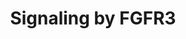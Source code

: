 ---
annotations:
- type: Pathway Ontology
  value: signaling pathway
authors:
- ReactomeTeam
- Egonw
description: The 22 members of the fibroblast growth factor (FGF) family of growth
  factors mediate their cellular responses by binding to and activating the different
  isoforms encoded by the four receptor tyrosine kinases (RTKs) designated FGFR1,
  FGFR2, FGFR3 and FGFR4. These receptors are key regulators of several developmental
  processes in which cell fate and differentiation to various tissue lineages are
  determined. Unlike other growth factors, FGFs act in concert with heparin or heparan
  sulfate proteoglycan (HSPG) to activate FGFRs and to induce the pleiotropic responses
  that lead to the variety of cellular responses induced by this large family of growth
  factors. An alternative, FGF-independent, source of FGFR activation originates from
  the interaction with cell adhesion molecules, typically in the context of interactions
  on neural cell membranes and is crucial for neuronal survival and development.<br><br>Upon
  ligand binding, receptor dimers are formed and their intrinsic tyrosine kinase is
  activated causing phosphorylation of multiple tyrosine residues on the receptors.
  These then serve as docking sites for the recruitment of SH2 (src homology-2) or
  PTB (phosphotyrosine binding) domains of adaptors, docking proteins or signaling
  enzymes. Signaling complexes are assembled and recruited to the active receptors
  resulting in a cascade of phosphorylation events.<br><br>This leads to stimulation
  of intracellular signaling pathways that control cell proliferation, cell differentiation,
  cell migration, cell survival and cell shape, depending on the cell type or stage
  of maturation.<br>  View original pathway at [http://www.reactome.org/PathwayBrowser/#DIAGRAM=5654741
  Reactome].
last-edited: 2021-01-25
organisms:
- Homo sapiens
redirect_from:
- /index.php/Pathway:WP3336
- /instance/WP3336
schema-jsonld:
- '@context': https://schema.org/
  '@id': https://wikipathways.github.io/pathways/WP3336.html
  '@type': Dataset
  creator:
    '@type': Organization
    name: WikiPathways
  description: The 22 members of the fibroblast growth factor (FGF) family of growth
    factors mediate their cellular responses by binding to and activating the different
    isoforms encoded by the four receptor tyrosine kinases (RTKs) designated FGFR1,
    FGFR2, FGFR3 and FGFR4. These receptors are key regulators of several developmental
    processes in which cell fate and differentiation to various tissue lineages are
    determined. Unlike other growth factors, FGFs act in concert with heparin or heparan
    sulfate proteoglycan (HSPG) to activate FGFRs and to induce the pleiotropic responses
    that lead to the variety of cellular responses induced by this large family of
    growth factors. An alternative, FGF-independent, source of FGFR activation originates
    from the interaction with cell adhesion molecules, typically in the context of
    interactions on neural cell membranes and is crucial for neuronal survival and
    development.<br><br>Upon ligand binding, receptor dimers are formed and their
    intrinsic tyrosine kinase is activated causing phosphorylation of multiple tyrosine
    residues on the receptors. These then serve as docking sites for the recruitment
    of SH2 (src homology-2) or PTB (phosphotyrosine binding) domains of adaptors,
    docking proteins or signaling enzymes. Signaling complexes are assembled and recruited
    to the active receptors resulting in a cascade of phosphorylation events.<br><br>This
    leads to stimulation of intracellular signaling pathways that control cell proliferation,
    cell differentiation, cell migration, cell survival and cell shape, depending
    on the cell type or stage of maturation.<br>  View original pathway at [http://www.reactome.org/PathwayBrowser/#DIAGRAM=5654741
    Reactome].
  keywords:
  - PI(4,5)P2
  - 'SOS1 '
  - translocation
  - 'p-4Y FGFR3(23-758)-TACC3(549-838) fusion '
  - 'FGFR3 Y373C '
  - 'p-6Y-FGFR3 795fs*139 '
  - FGFR3:p-4Y-PLCG1
  - 'S-Farn-Me KRAS4B '
  - 'UBC(229-304) '
  - FGFR3 (4;14)
  - p21 RAS:GTP
  - 'FRS2 '
  - 'SHC1-3 '
  - FGFR3 point mutants
  - FGFR3 cysteine
  - 'FGFR3 R248C '
  - 'FGFR3 point mutant dimers with enhanced kinase activity '
  - 'p-6Y-FGFR3 A391E '
  - 'S-Farn-Me PalmS NRAS '
  - 'p-6Y-FGFR3 G380R '
  - 'FGFR3b G697C '
  - cascade
  - 'p-Y55,Y227-SPRY2 '
  - FGFR3c P250R mutant
  - SRC-1
  - p-4Y-PLCG1
  - 'p-Y371-CBL '
  - PPA2A
  - FGFR3:PLCG1
  - 'p-S111,S120-SPRY2 '
  - 'FGF20 '
  - FGF23(25-251)
  - 'p-4Y FGFR3(23-793)-TACC3(143-838) fusion '
  - p-S111,S120-SPRY2
  - 'UBC(381-456) '
  - PP2A(A:C):S112/S121-pSPRY2
  - FGFR3 fusions
  - PTPN11
  - 'GTP '
  - FGFR3:p-FRS2:GRB2:GAB1:PIK3R1
  - 'GAB1 '
  - 'pY-FGFR3 '
  - 'FGFR3 G382D '
  - with enhanced
  - signaling
  - FGFR3b
  - 'PLCG1 '
  - FGFR3 fusion dimers
  - 'UBA52(1-76) '
  - FGFR3 mutant dimers
  - SPRY2:B-RAF
  - 'PIK3R1 '
  - 'FGF18 '
  - P250R mutant
  - 'FGFR3 G380R '
  - 'UBB(77-152) '
  - Activated FGFR3:SHC1
  - CBL
  - p-T,Y MAPK dimers
  - 'FRS3 '
  - Activated
  - 'PPP2CA '
  - 'RPS27A(1-76) '
  - DAG and IP3
  - 'FGFR3b '
  - Ub:Y55/Y227-pSPRY2:CBL
  - 'UBC(533-608) '
  - 'FGF1 '
  - PLCG1
  - 'p-6Y-FGFR3c '
  - FGFR3:p-FRS2:p-PTPN11:p-CBL:GRB2
  - 'p-6Y-FGFR3 S371C '
  - Y55/Y227-pSPRY2:CBL
  - 'p-6Y-FGFR3 K650Q '
  - 'p-S112,S115-SPRY2 '
  - 'FGF2(10-155) '
  - FGFR3:pY-SHC1:GRB2:SOS1
  - GRB2:GAB1:PIK3R1
  - 'PPP2CB '
  - FGFR3c-binding FGFs
  - 'p-6Y-FGFR3 G370C '
  - bound to FGF
  - 'p-Y239,Y240,Y317-SHC1-2 '
  - S111/S120
  - FGFR3:p-FRS2
  - 'UBC(457-532) '
  - FGFR3:p-FRS:GRB2:SOS1
  - 'p6Y-FGFR3c P250R '
  - 'p-4Y FGFR3(23-760)-BAIAP2L1(18-522) fusion '
  - dimers with
  - ADP
  - 'FGFR3 A391E '
  - p21 RAS:GDP
  - FRS3
  - 'FGF4 '
  - 'UBB(1-76) '
  - Activated FGFR3
  - 'FGFR3(23-760)-TACC3(612-838) fusion '
  - 'FGFR3(23-760)-TACC3(647-838) fusion '
  - 'PPP2R1A '
  - FGFR3:p-FRS:p-PTPN11
  - PPA2A (A:C):Y55/Y227
  - 'FGFR3 '
  - 'FGF16 '
  - t(4;14)
  - 'FGFR3 cysteine mutant dimers '
  - p-Y FGFR3 fusion
  - mutants with
  - mutants
  - FGFR3:p-FRS2:p-PTPN11
  - FGFR3c P250R
  - 'p-6Y-FGFR3 K650E '
  - FGFR3b homodimer
  - 'p-6Y-FGFR3 Y373C '
  - 'p-6Y-FGFR3 R248C '
  - 'p-4Y-PLCG1 '
  - inhibitors of FGFR3
  - 'FGFR3b S249C '
  - 'S-Farn-Me-PalmS KRAS4A '
  - 'p-6Y-FGFR3 G382D '
  - 'FGF17-1 '
  - 'FGFR3 G370C '
  - mutant dimers
  - 'UBC(609-684) '
  - cysteine mutants
  - HS
  - FRS2
  - 'PIK3CA '
  - PP2A (A:C)
  - 'p-T185,Y187-MAPK1 '
  - ATP
  - p-Y371-CBL:GRB2
  - 'p-6Y-FGFR3b G697C '
  - PP2A(A:C):Y55/Y227-pSPRY2
  - GalNAc-T178-FGF23(25-251)
  - PI(3,4,5)P3
  - 'UBC(153-228) '
  - dimers
  - p-SPRY2:B-RAF
  - 'FGF9 '
  - FGFR3c
  - 'p-6Y-FGFR3 K650M '
  - kinase activity
  - GTP
  - 'UBC(305-380) '
  - 'SHC1-2 '
  - GDP
  - 'AZD4547 '
  - 'FGFR3(23-758)-TACC3(549-838) fusion '
  - Pi
  - p-T250,T255,T385,S437-MKNK1
  - GRB2:GAB1
  - Activated FGFR3b
  - 'p-4Y FGFR3(23-760)-TACC3(612-838) fusion '
  - 'FGFR3 S371C '
  - FGFR3:p-FRS:PTPN11
  - FGFR3:p-FRS3
  - FGFR3:p-FRS2:GRB2:GAB1:PI3K
  - RAF/MAP kinase
  - 'SPRY2 '
  - (A:C):S112/S115
  - FGFR3:p-FRS
  - GRB2-1:SOS1
  - 'BRAF '
  - PIK3R1
  - complex:Ub-p-FRS2
  - 'PTPN11 '
  - 'UBB(153-228) '
  - 'FGFR3 K650E '
  - 'FGFR3c '
  - Activated FGFR3:FRS3
  - PPA2A(A:C):SPRY2
  - 'p-5Y-FRS3 '
  - dimers:TKIs
  - 'CBL '
  - FGFR3:p-8T-FRS2
  - activated
  - 'FGF8-1 '
  - 'p-4Y FGFR3(23-760)-TACC3(647-838) fusion '
  - GALNT3
  - SHC1-2,SHC1-3
  - 'FGFR3 K650Q '
  - 'p-Y546,Y584-PTPN11 '
  - FGFR3:p-FRS2:p-PTPN11:GRB2:GAB1:PI3K
  - 'p-T202,Y204-MAPK3 '
  - Activated FGFR3:FRS2
  - 'FGFR3c P250R '
  - BRAF
  - FGFR3b-binding FGFs
  - 'p-6Y-FGFR3 K650T '
  - FGFR3:pY-SHC1
  - 'FGFR3(23-758)-TACC3(649-838) fusion '
  - Activated FGFR3c
  - 'p-Y194,Y195,Y272-SHC1-3 '
  - 'FGFR3(23-760)-BAIAP2L1(18-522) fusion '
  - p-SPRY2:GRB2
  - 'FGFR3 (4;14) translocation mutant dimers '
  - Ub
  - activity
  - dimer bound to FGF
  - PP2A(A:C):SPRY2
  - p-SPRY2
  - 'UBC(1-76) '
  - GRB2-1
  - 'UBC(77-152) '
  - 'p-6Y-FGFR3b S249C mutant '
  - 'FGFR3 K650M '
  - Ub-Activated FGFR3
  - 'p-6Y-FGFR3 K650N '
  - enhanced kinase
  - Tyrosine kinase
  - FGFR3 mutant
  - UDP-GalNAc
  - FGFR3:p-FRS2:p-PTPN11:GRB2:GAB1:PIK3R1
  - 'p-6Y-FRS2 '
  - 'GalNAc-T178-FGF23(25-251) '
  - FGFR3c homodimer
  - 'S-Farn-Me-2xPalmS HRAS '
  - 'FGF5-1 '
  - 'HS '
  - 'FGFR3 K650T '
  - PIK3CA
  - UDP
  - 'p-6Y-FGFR3b '
  - 'p-8T-FRS2 '
  - Ub-(Y55/Y227)p-SPRY2
  - 'FGFR3 795fs*139 '
  - PIP3 activates AKT
  - 'p-S112,S121-SPRY2 '
  - FGFR3 point mutant
  - homodimer
  - 'GRB2-1 '
  - 'p-4Y FGFR3(23-758)-TACC3(649-838) fusion '
  - 'PI(3,4,5)P3 '
  - 'FGFR3(23-793)-TACC3(143-838) fusion '
  - 'GDP '
  - 'FGFR3 K650N '
  license: CC0
  name: Signaling by FGFR3
seo: CreativeWork
title: Signaling by FGFR3
wpid: WP3336
---